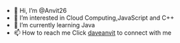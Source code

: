 - 👋 Hi, I’m @Anvit26
- 👀 I’m interested in Cloud Computing,JavaScript and C++
- 🌱 I’m currently learning Java
- 📫 How to reach me Click [daveanvit](https://twitter.com/daveanvit) to connect with me

<!---
Anvit26/Anvit26 is a ✨ special ✨ repository because its `README.md` (this file) appears on your GitHub profile.
You can click the Preview link to take a look at your changes.
--->
